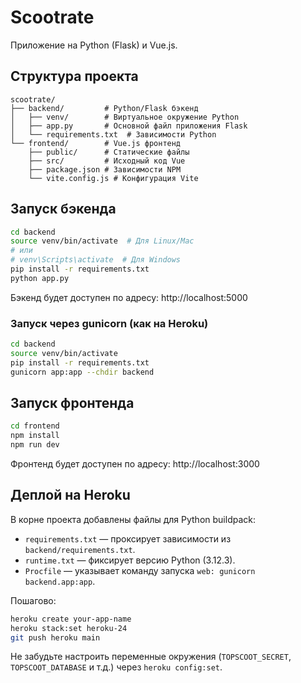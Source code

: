 # Scootrate

Приложение на Python (Flask) и Vue.js.

## Структура проекта

```
scootrate/
├── backend/         # Python/Flask бэкенд
│   ├── venv/        # Виртуальное окружение Python
│   ├── app.py       # Основной файл приложения Flask
│   └── requirements.txt  # Зависимости Python
└── frontend/        # Vue.js фронтенд
    ├── public/      # Статические файлы
    ├── src/         # Исходный код Vue
    ├── package.json # Зависимости NPM
    └── vite.config.js # Конфигурация Vite
```

## Запуск бэкенда

```bash
cd backend
source venv/bin/activate  # Для Linux/Mac
# или
# venv\Scripts\activate  # Для Windows
pip install -r requirements.txt
python app.py
```

Бэкенд будет доступен по адресу: http://localhost:5000

### Запуск через gunicorn (как на Heroku)

```bash
cd backend
source venv/bin/activate
pip install -r requirements.txt
gunicorn app:app --chdir backend
```

## Запуск фронтенда

```bash
cd frontend
npm install
npm run dev
```

Фронтенд будет доступен по адресу: http://localhost:3000

## Деплой на Heroku

В корне проекта добавлены файлы для Python buildpack:

- `requirements.txt` — проксирует зависимости из `backend/requirements.txt`.
- `runtime.txt` — фиксирует версию Python (3.12.3).
- `Procfile` — указывает команду запуска `web: gunicorn backend.app:app`.

Пошагово:

```bash
heroku create your-app-name
heroku stack:set heroku-24
git push heroku main
```

Не забудьте настроить переменные окружения (`TOPSCOOT_SECRET`, `TOPSCOOT_DATABASE` и т.д.) через `heroku config:set`.
